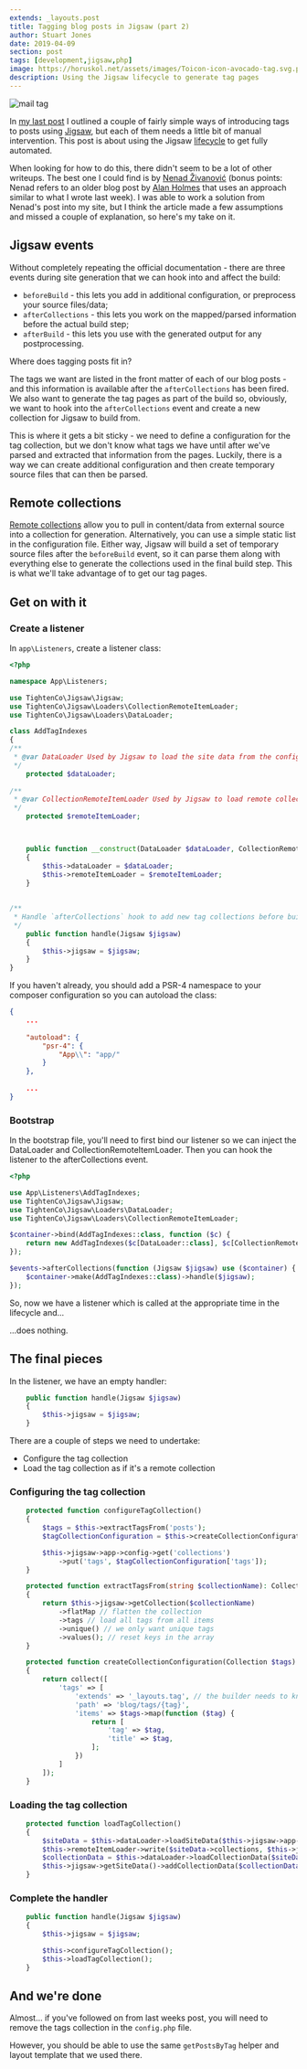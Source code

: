 ```yaml
---
extends: _layouts.post
title: Tagging blog posts in Jigsaw (part 2)
author: Stuart Jones
date: 2019-04-09
section: post
tags: [development,jigsaw,php]
image: https://horuskol.net/assets/images/Toicon-icon-avocado-tag.svg.png
description: Using the Jigsaw lifecycle to generate tag pages
---
```


![mail tag](/assets/images/Toicon-icon-avocado-tag.svg)

In [my last post](/blog/2019-04-02/tagging-blog-posts-in-jigsaw) I outlined a couple of fairly simple ways
of introducing tags to posts using [Jigsaw](http://jigsaw.tighten.co/), but each of them needs a little bit of manual
intervention. This post is about using the Jigsaw [lifecycle](https://jigsaw.tighten.co/docs/event-listeners/) to 
get fully automated.

When looking for how to do this, there didn't seem to be a lot of other writeups. The best one I could find is by 
[Nenad Živanović](https://nenadzivanovic.in.rs/blog/2018/08/30/jigsaw-tags-and-archives/) (bonus points: Nenad refers
to an older blog post by [Alan Holmes](https://www.aeholmes.co.uk/posts/2017/07/09/tags-with-jigsaw/) that uses 
an approach similar to what I wrote last week). I was able to work a solution from Nenad's post into my site, but I think 
the article made a few assumptions and missed a couple of explanation, so here's my take on it.

## Jigsaw events

Without completely repeating the official documentation - there are three events during site generation that we can 
hook into and affect the build:

* `beforeBuild` - this lets you add in additional configuration, or preprocess your source files/data;
* `afterCollections` - this lets you work on the mapped/parsed information before the actual build step;
* `afterBuild` - this lets you use with the generated output for any postprocessing.

Where does tagging posts fit in?

The tags we want are listed in the front matter of each of our blog posts - and this information is available after the
`afterCollections` has been fired. We also want to generate the tag pages as part of the build so, obviously, we want 
to hook into the `afterCollections` event and create a new collection for Jigsaw to build from.

This is where it gets a bit sticky - we need to define a configuration for the tag collection, but we don't know what
tags we have until after we've parsed and extracted that information from the pages. Luckily, there is a way we can 
create additional configuration and then create temporary source files that can then be parsed.

## Remote collections

[Remote collections](https://jigsaw.tighten.co/docs/collections-remote-collections/) allow you to pull in content/data
from external source into a collection for generation. Alternatively, you can use a simple static list in the 
configuration file. Either way, Jigsaw will build a set of temporary source files after the `beforeBuild` event, so it
can parse them along with everything else to generate the collections used in the final build step. This is what we'll
take advantage of to get our tag pages.

## Get on with it

### Create a listener

In `app\Listeners`, create a listener class:

```php
<?php

namespace App\Listeners;

use TightenCo\Jigsaw\Jigsaw;
use TightenCo\Jigsaw\Loaders\CollectionRemoteItemLoader;
use TightenCo\Jigsaw\Loaders\DataLoader;

class AddTagIndexes
{
/**
 * @var DataLoader Used by Jigsaw to load the site data from the configuration
 */
    protected $dataLoader;
    
/**
 * @var CollectionRemoteItemLoader Used by Jigsaw to load remote collection data
 */
    protected $remoteItemLoader;



    public function __construct(DataLoader $dataLoader, CollectionRemoteItemLoader $remoteItemLoader)
    {
        $this->dataLoader = $dataLoader;
        $this->remoteItemLoader = $remoteItemLoader;
    }
    
    
/**
 * Handle `afterCollections` hook to add new tag collections before building the sites pages.
 */
    public function handle(Jigsaw $jigsaw)
    {
        $this->jigsaw = $jigsaw;
    }
}
```

If you haven't already, you should add a PSR-4 namespace to your composer configuration so you can autoload the class:

```json
{
    ...
    
    "autoload": {
        "psr-4": {
            "App\\": "app/"
        }
    },
    
    ...
}
```

### Bootstrap

In the bootstrap file, you'll need to first bind our listener so we can inject the DataLoader and 
CollectionRemoteItemLoader. Then you can hook the listener to the afterCollections event.

```php
<?php

use App\Listeners\AddTagIndexes;
use TightenCo\Jigsaw\Jigsaw;
use TightenCo\Jigsaw\Loaders\DataLoader;
use TightenCo\Jigsaw\Loaders\CollectionRemoteItemLoader;

$container->bind(AddTagIndexes::class, function ($c) {
    return new AddTagIndexes($c[DataLoader::class], $c[CollectionRemoteItemLoader::class]);
});

$events->afterCollections(function (Jigsaw $jigsaw) use ($container) {
    $container->make(AddTagIndexes::class)->handle($jigsaw);
});
```

So, now we have a listener which is called at the appropriate time in the lifecycle and...

...does nothing.

## The final pieces

In the listener, we have an empty handler:

```php
    public function handle(Jigsaw $jigsaw)
    {
        $this->jigsaw = $jigsaw;
    }
```

There are a couple of steps we need to undertake:

* Configure the tag collection
* Load the tag collection as if it's a remote collection

### Configuring the tag collection

```php
    protected function configureTagCollection()
    {
        $tags = $this->extractTagsFrom('posts');
        $tagCollectionConfiguration = $this->createCollectionConfiguration($tags);

        $this->jigsaw->app->config->get('collections')
            ->put('tags', $tagCollectionConfiguration['tags']);
    }

    protected function extractTagsFrom(string $collectionName): Collection
    {
        return $this->jigsaw->getCollection($collectionName)
            ->flatMap // flatten the collection
            ->tags // load all tags from all items
            ->unique() // we only want unique tags
            ->values(); // reset keys in the array
    }

    protected function createCollectionConfiguration(Collection $tags): Collection
    {
        return collect([
            'tags' => [
                'extends' => '_layouts.tag', // the builder needs to know how what template to use
                'path' => 'blog/tags/{tag}',
                'items' => $tags->map(function ($tag) {
                    return [
                        'tag' => $tag,
                        'title' => $tag,
                    ];
                })
            ]
        ]);
    }
```

### Loading the tag collection

```php
    protected function loadTagCollection()
    {
        $siteData = $this->dataLoader->loadSiteData($this->jigsaw->app->config);
        $this->remoteItemLoader->write($siteData->collections, $this->jigsaw->getSourcePath());
        $collectionData = $this->dataLoader->loadCollectionData($siteData, $this->jigsaw->getSourcePath());
        $this->jigsaw->getSiteData()->addCollectionData($collectionData);
    }
```

### Complete the handler

```php
    public function handle(Jigsaw $jigsaw)
    {
        $this->jigsaw = $jigsaw;

        $this->configureTagCollection();
        $this->loadTagCollection();
    }
```

## And we're done

Almost... if you've followed on from last weeks post, you will need to remove the tags collection in the
`config.php` file.

However, you should be able to use the same `getPostsByTag` helper and layout template that we used there.